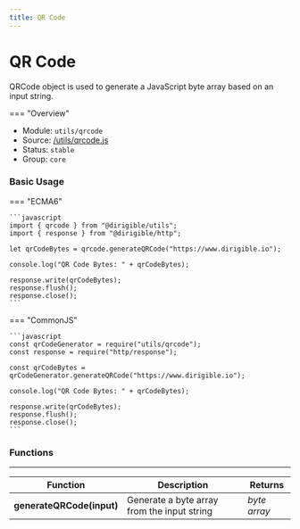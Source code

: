 ```yaml
---
title: QR Code
---
```


QR Code
===

QRCode object is used to generate a JavaScript byte array based on an input string.

=== "Overview"
- Module: `utils/qrcode`
- Source: [/utils/qrcode.js](https://github.com/eclipse/dirigible/blob/master/components/api-utils/src/main/resources/META-INF/dirigible/utils/qrcode.js)
- Status: `stable`
- Group: `core`

### Basic Usage

=== "ECMA6"

    ```javascript
    import { qrcode } from "@dirigible/utils";
    import { response } from "@dirigible/http";

    let qrCodeBytes = qrcode.generateQRCode("https://www.dirigible.io");

    console.log("QR Code Bytes: " + qrCodeBytes);

    response.write(qrCodeBytes);
    response.flush();
    response.close();
    ```

=== "CommonJS"

    ```javascript
    const qrCodeGenerator = require("utils/qrcode");
    const response = require("http/response");

    const qrCodeBytes = qrCodeGenerator.generateQRCode("https://www.dirigible.io");

    console.log("QR Code Bytes: " + qrCodeBytes);

    response.write(qrCodeBytes);
    response.flush();
    response.close();
    ```

### Functions

---

Function     | Description | Returns
------------ | ----------- | --------
**generateQRCode(input)**   | Generate a byte array from the input string | *byte array*
